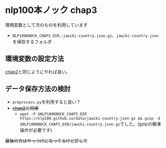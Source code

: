 # nlp100本ノック chap3
環境変数として次のものを利用しています

- `NLP100KNOCK_CHAP3_DIR`…`jawiki-country.json.gz`、`jawiki-country.json`を保存するフォルダ

## 環境変数の設定方法
[chap2](https://github.com/sitstand1012/nlp100knock/blob/main/chap2/README.md)と同じようにやれば良い。

## データ保存方法の検討
- `preprocess.py`を利用すると良い？
- ~~[chap2](https://github.com/sitstand1012/nlp100knock/blob/main/chap2/README.md)と同様~~
  - `wget -P $NLP100KNOCK_CHAP3_DIR https://nlp100.github.io/data/jawiki-country.json.gz && gzip -d $NLP100KNOCK_CHAP3_DIR/jawiki-country.json.gz`でした。(gzipの解凍操作が必要です)

~~最後の方はやっつけになってるけど許して~~